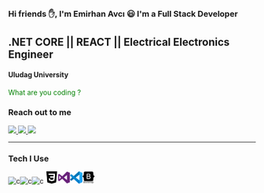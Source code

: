 

### Hi friends :hand:, I'm Emirhan Avcı :smiley: I'm a Full Stack Developer

## .NET CORE || REACT || Electrical Electronics Engineer
#### Uludag University

<font color="green">What are you coding ?</font>

### Reach out to me 

<p>
 <a href="https://www.linkedin.com/in/emirhan-avci/">
  <img src="https://img.shields.io/badge/linkedin-%230077B5.svg?&style=for-the-badge&logo=linkedin&logoColor=white" height=25>
 </a>
 <a href="https://www.linkedin.com/in/emirhan-avci/"><img src="https://img.shields.io/badge/instagram-%23E4405F.svg?&style=for-the-badge&logo=instagram&logoColor=white" height=25>
 </a> 
 <a href="https://medium.com/@emir97han"><img src="https://img.shields.io/badge/medium-%2312100E.svg?&style=for-the-badge&logo=medium&logoColor=white" height=25>
 </a> 
</p>



<hr>

### Tech I Use
<img src="https://raw.githubusercontent.com/jmnote/z-icons/master/svg/csharp.svg" alt="c" width="25" height="25" style="max-width: 100%;"><img src="https://raw.githubusercontent.com/simple-icons/simple-icons/31b590019f55c0a77f257058375913c8acf475ce/icons/html5.svg" alt="c" width="25" height="25" style="max-width: 100%"><img  src="https://raw.githubusercontent.com/jmnote/z-icons/master/svg/javascript.svg" alt="c" width="25" height="25" style="max-width: 100%;">
<img src="https://raw.githubusercontent.com/simple-icons/simple-icons/31b590019f55c0a77f257058375913c8acf475ce/icons/css3.svg" alt="c" width="25" height="25" style="max-width: 100%;"><img src="https://raw.githubusercontent.com/devicons/devicon/master/icons/visualstudio/visualstudio-plain.svg" alt="c" width="25" height="25" style="max-width: 100%;"><img src="https://raw.githubusercontent.com/devicons/devicon/2ae2a900d2f041da66e950e4d48052658d850630/icons/vscode/vscode-original.svg" alt="c" width="25" height="25" style="max-width: 100%;"><img src="https://raw.githubusercontent.com/devicons/devicon/master/icons/bootstrap/bootstrap-plain-wordmark.svg"
 alt="c" width="25" height="25" style="max-width: 100%; ">

<br>

[instagram]:https://www.instagram.com/emirhan_avci_/
[linkedin]:https://www.linkedin.com/in/emirhan-avci/
